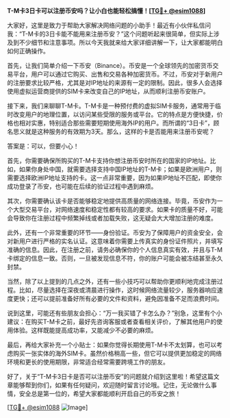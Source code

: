 **T-M卡3日卡可以注册币安吗？让小白也能轻松搞懂！[[TG💪+ @esim1088](https://t.me/s/esim1088)]**

大家好，这里是致力于帮助大家解决网络问题的小助手！最近有小伙伴私信问我：“T-M卡的3日卡能不能用来注册币安？”这个问题听起来很简单，但实际上涉及到不少细节和注意事项。所以今天我就来给大家详细讲解一下，让大家都能明白如何正确操作。

首先，让我们简单介绍一下币安（Binance）。币安是一个全球领先的加密货币交易平台，用户可以通过它购买、出售和交易各种加密货币。不过，币安对于新用户的注册要求比较严格，尤其是对IP地址的来源有一定的限制。因此，很多人会选择使用虚拟运营商提供的SIM卡来改变自己的IP地址，从而顺利注册币安账户。

接下来，我们来聊聊T-M卡。T-M卡是一种预付费的虚拟SIM卡服务，通常用于临时改变用户的地理位置，以访问某些受限的服务或平台。它的特点是方便快捷，价格也相对实惠，特别适合那些需要短期使用海外IP的用户。而所谓的“3日卡”，顾名思义就是这种服务的有效期为3天。那么，这样的卡是否能用来注册币安呢？

答案是：可以，但要小心！

首先，你需要确保所购买的T-M卡支持你想注册币安时所在的国家的IP地址。比如，如果你身处中国，就需要选择支持中国IP地址的T-M卡；如果是欧洲用户，则需要选择欧洲IP地址支持的卡。这一点非常重要，因为如果IP地址不匹配，即使你成功登录了币安，也可能在后续的验证过程中遇到麻烦。

其次，你需要确认该卡是否能够稳定地提供高质量的网络连接。毕竟，币安作为一个大型交易平台，对网络速度和稳定性都有较高的要求。如果卡的质量不好，可能会导致你在注册过程中频繁掉线或者加载失败，这无疑会大大增加注册的难度。

此外，还有一个非常重要的环节——身份验证。币安为了保障用户的资金安全，会对新用户进行严格的实名认证。这意味着你需要上传真实的身份证件照片，并填写准确的信息。因此，在注册之前，请务必确保你的个人信息真实有效，并且与T-M卡绑定的信息一致。否则，一旦被发现信息不符，你的账户可能会被冻结甚至永久封禁。

当然，除了以上提到的几点之外，还有一些小技巧可以帮助你更顺利地完成注册过程。比如，尽量选择在深夜或清晨进行操作，这时候网络流量较少，服务器响应速度更快；还可以提前准备好所有必要的文件和资料，避免因准备不足而浪费时间。

说到这里，可能还有些朋友会担心：“万一我买错了卡怎么办？”别急，这里有个小建议：在购买T-M卡之前，最好先咨询客服或者查看相关评价，了解其他用户的使用体验。这样既能提高成功率，又能减少不必要的麻烦。

最后，再给大家补充一个小贴士：如果你觉得长期使用T-M卡不太划算，也可以考虑购买一张实体的海外SIM卡。虽然价格稍高一些，但它可以提供更加稳定的网络环境和更长的使用期限，非常适合经常需要跨境工作的朋友。

好了，关于“T-M卡3日卡是否可以注册币安”的问题就介绍到这里啦！希望这篇文章能够帮到你们，如果有任何疑问，欢迎随时留言讨论哦。记住，无论做什么事情，安全总是第一位的，希望大家都能顺利开启自己的币安之旅！

[[TG💪+ @esim1088](https://t.me/s/esim1088) ![Image](https://i.postimg.cc/4NQfJmqS/Snipaste-2025-05-13-00-14-12.png)]